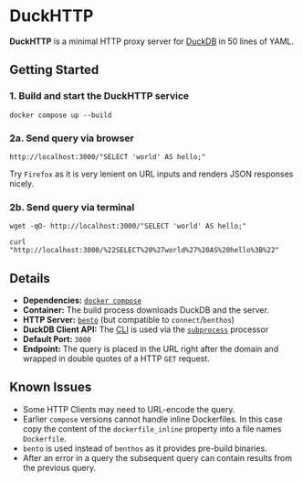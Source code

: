 # DuckHTTP

**DuckHTTP** is a minimal HTTP proxy server for [DuckDB](https://duckdb.org) in 50 lines of YAML.

## Getting Started

### 1. Build and start the **DuckHTTP** service
```shell
docker compose up --build
```

### 2a. Send query via browser

```http
http://localhost:3000/"SELECT 'world' AS hello;"
```
Try `Firefox` as it is very lenient on URL inputs and renders JSON responses nicely.

### 2b. Send query via terminal

```shell
wget -qO- http://localhost:3000/"SELECT 'world' AS hello;"
```
```shell
curl "http://localhost:3000/%22SELECT%20%27world%27%20AS%20hello%3B%22"
```

## Details

* **Dependencies:** [`docker compose`](https://docs.docker.com/compose/)
* **Container:** The build process downloads DuckDB and the server.
* **HTTP Server:** [`bento`](https://github.com/warpstreamlabs/bento) (but compatible to `connect`/`benthos`)
* **DuckDB Client API:** The [CLI](https://duckdb.org/docs/api/cli/overview) is used via the [`subprocess`](https://docs.redpanda.com/redpanda-connect/components/processors/subprocess/) processor
* **Default Port:** `3000`
* **Endpoint:** The query is placed in the URL right after the domain and wrapped in double quotes of a HTTP `GET` request.

## Known Issues

* Some HTTP Clients may need to URL-encode the query.
* Earlier `compose` versions cannot handle inline Dockerfiles.
  In this case copy the content of the `dockerfile_inline` property into a file names `Dockerfile`.
* `bento` is used instead of `benthos` as it provides pre-build binaries.
* After an error in a query the subsequent query can contain results from the previous query.

